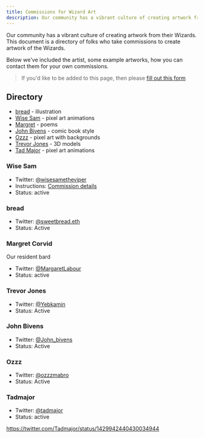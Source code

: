 ```yaml
---
title: Commissions for Wizard Art
description: Our community has a vibrant culture of creating artwork from their Wizards. This document is a directory of folks who take commissions to create artwork of the Wizards
---
```


Our community has a vibrant culture of creating artwork from their Wizards. This document is a directory of folks who take commissions to create artwork of the Wizards.

Below we've included the artist, some example artworks, how you can contact them for your own commissions.

> If you'd like to be added to this page, then please [fill out this form](https://forms.gle/t13fCVumPSNoao7P8)

## Directory

- [bread](#bread) - illustration
- [Wise Sam](#wise-sam) - pixel art animations
- [Margret](#margret) - poems
- [John Bivens](#jb) - comic book style
- [Ozzz](#ozzz) - pixel art with backgrounds
- [Trevor Jones](#trev) - 3D models
- [Tad Major](#tad) - pixel art animations

### Wise Sam

- Twitter: [@wisesametheviper](https://twitter.com/wisesamtheviper)
- Instructions: [Commission details](https://hackmd.io/@fireninjadarkness/wizard-animations)
- Status: active

<WizardArt wizard="76" url="https://i.imgur.com/UMBV3jp.gif" />

<WizardArt wizard="2651" url="https://i.imgur.com/9qBlGgY.gif" />

<WizardArt wizard="2752" url="https://i.imgur.com/zgtW2H6.gif" />

<WizardArt wizard="6001" url="https://i.imgur.com/XE8nebn.gif" />

### bread

- Twitter: [@sweetbread.eth](https://twitter.com/sweetbread_eth)
- Status: Active

<WizardArt wizard="2922" url="https://i.imgur.com/IP0y4rF.png" />

<WizardArt wizard="9745" url="https://i.imgur.com/PqBudpO.jpg" />

<WizardArt wizard="4853" url="https://i.imgur.com/5KacfZT.png" />

### Margret Corvid

Our resident bard

- Twitter: [@MargaretLabour](https://twitter.com/MargaretLabour)
- Status: active

<WizardArt wizard="2271" url="https://i.imgur.com/BF9hpO0.png" />

<WizardArt wizard="78" url="https://i.imgur.com/EJlFph7.png" />

### Trevor Jones

- Twitter: [@Yebkamin](https://twitter.com/yebkamin)
- Status: Active

<WizardArt wizard="5667" url="https://i.imgur.com/ehPy9GS.gif" />

<WizardArt wizard="5627" url="https://i.imgur.com/vMuQbwx.gif" />

<WizardArt wizard="5470" url="https://i.imgur.com/fz0kEYD.gif" />

### John Bivens

- Twitter: [@John_bivens](https://twitter.com/John_Bivens)
- Status: Active

<WizardArt wizard="8664" url="https://i.imgur.com/sRMJy5l.jpg" />

### Ozzz

- Twitter: [@ozzzmabro](https://twitter.com/ozzzmabro)
- Status: Active

<WizardArt wizard="6725" url="https://i.imgur.com/uMlj1d7.jpg" />

<WizardArt wizard="6776" url="https://i.imgur.com/e9en8eR.jpg" />

### Tadmajor

- Twitter: [@tadmajor](https://twitter.com/tadmajor)
- Status: active

<WizardArt wizard="0" url="https://i.imgur.com/EJlFph7.png" />

https://twitter.com/Tadmajor/status/1429942440430034944
